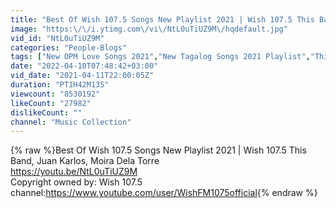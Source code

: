 ```yaml
---
title: "Best Of Wish 107.5 Songs New Playlist 2021 | Wish 107.5 This Band, Juan Karlos, Moira Dela Torre"
image: "https:\/\/i.ytimg.com\/vi\/NtL0uTiUZ9M\/hqdefault.jpg"
vid_id: "NtL0uTiUZ9M"
categories: "People-Blogs"
tags: ["New OPM Love Songs 2021","New Tagalog Songs 2021 Playlist","This Band Juan Karlos Moira Dela Torre"]
date: "2022-04-10T07:48:42+03:00"
vid_date: "2021-04-11T22:00:05Z"
duration: "PT1H42M13S"
viewcount: "8530192"
likeCount: "27982"
dislikeCount: ""
channel: "Music Collection"
---
```

{% raw %}Best Of Wish 107.5 Songs New Playlist 2021 | Wish 107.5 This Band, Juan Karlos, Moira Dela Torre<br /><a rel="nofollow" target="blank" href="https://youtu.be/NtL0uTiUZ9M">https://youtu.be/NtL0uTiUZ9M</a><br />Copyright owned by: Wish 107.5<br />channel:<a rel="nofollow" target="blank" href="https://www.youtube.com/user/WishFM1075official">https://www.youtube.com/user/WishFM1075official</a>{% endraw %}

